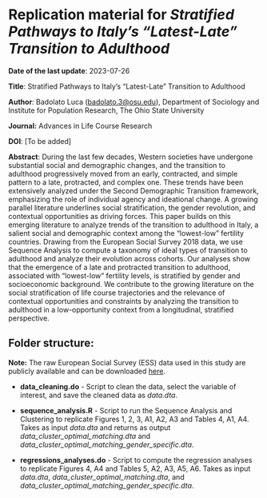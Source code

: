 # Replication material for *Stratified Pathways to Italy’s “Latest-Late” Transition to Adulthood*

**Date of the last update**: 2023-07-26

**Title**: Stratified Pathways to Italy’s “Latest-Late” Transition to Adulthood

**Author**: Badolato Luca (badolato.3@osu.edu), Department of Sociology and Institute for Population Research, The Ohio State University

**Journal:** Advances in Life Course Research

**DOI**: [To be added]

**Abstract**:
During the last few decades, Western societies have undergone substantial social and demographic changes, and the transition to adulthood progressively moved from an early, contracted, and simple pattern to a late, protracted, and complex one. These trends have been extensively analyzed under the Second Demographic Transition framework, emphasizing the role of individual agency and ideational change. A growing parallel literature underlines social stratification, the gender revolution, and contextual opportunities as driving forces. This paper builds on this emerging literature to analyze trends of the transition to adulthood in Italy, a salient social and demographic context among the “lowest-low” fertility countries. Drawing from the European Social Survey 2018 data, we use Sequence Analysis to compute a taxonomy of ideal types of transition to adulthood and analyze their evolution across cohorts. Our analyses show that the emergence of a late and protracted transition to adulthood, associated with “lowest-low” fertility levels, is stratified by gender and socioeconomic background. We contribute to the growing literature on the social stratification of life course trajectories and the relevance of contextual opportunities and constraints by analyzing the transition to adulthood in a low-opportunity context from a longitudinal, stratified perspective.

## Folder structure:

**Note:** The raw European Social Survey (ESS) data used in this study are publicly available and can be downloaded [here](https://ess-search.nsd.no/en/study/bdc7c350-1029-4cb3-9d5e-53f668b8fa74). 

* **data_cleaning.do** - Script to clean the data, select the variable of interest, and save the cleaned data as *data.dta*. 
   
* **sequence_analysis.R** - Script to run the Sequence Analysis and Clustering to replicate Figures 1, 2, 3, A1, A2, A3 and Tables 4, A1, A4. Takes as input *data.dta* and returns as output *data_cluster_optimal_matching.dta* and *data_cluster_optimal_matching_gender_specific.dta*.

* **regressions_analyses.do** - Script to compute the regression analyses to replicate Figures 4, A4 and Tables 5, A2, A3, A5, A6. Takes as input *data.dta*, *data_cluster_optimal_matching.dta*, and *data_cluster_optimal_matching_gender_specific.dta*. 
